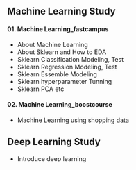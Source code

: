 ## Machine Learning Study

#### 01. Machine Learning_fastcampus
* About Machine Learning
* About Sklearn and How to EDA
* Sklearn Classification Modeling, Test
* Sklearn Regression Modeling, Test
* Sklearn Essemble Modeling
* Sklearn hyperparameter Tunning
* Sklearn PCA etc

#### 02. Machine Learning_boostcourse
* Machine Learning using shopping data

## Deep Learning Study
* Introduce deep learning
